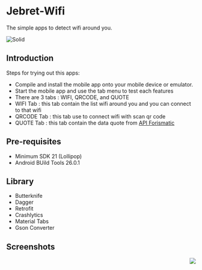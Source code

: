 # Jebret-Wifi
The simple apps to detect wifi around you.

![Solid](http://i.imgur.com/EtQdTSV.png)

## Introduction
Steps for trying out this apps:
 - Compile and install the mobile app onto your mobile device or emulator.
 - Start the mobile app and use the tab menu to test each features
 - There are 3 tabs : WIFI, QRCODE, and QUOTE
 - WIFI Tab : this tab contain the list wifi around you and you can connect to that wifi
 - QRCODE Tab : this tab use to connect wifi with scan qr code
 - QUOTE Tab : this tab contain the data quote from [API Forismatic](http://api.forismatic.com/api/1.0/?method=getQuote&lang=en&format=json)
 

## Pre-requisites
 - Minimum SDK 21 (Lollipop)
 - Android BUild Tools 26.0.1
 
## Library
 - Butterknife
 - Dagger
 - Retrofit
 - Crashlytics
 - Material Tabs
 - Gson Converter
 
## Screenshots

<img style="float: right;" src="http://i.imgur.com/AOEUqaY.jpg">


